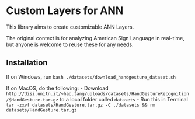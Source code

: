 # Custom Layers for ANN

This library aims to create customizable ANN Layers.

The original context is for analyzing American Sign Language in real-time,
    but anyone is welcome to reuse these for any needs.

## Installation

If on Windows, run `bash ./datasets/download_handgesture_dataset.sh`

If on MacOS, do the following:
    - Download `http://disi.unitn.it/~hao.tang/uploads/datasets/HandGestureRecognition/$HandGesture.tar.gz` to a local folder called `datasets`
    - Run this in Terminal `tar -zxvf datasets/HandGesture.tar.gz -C ./datasets && rm datasets/HandGesture.tar.gz`
